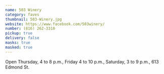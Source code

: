 ```yaml
---
name: 503 Winery
category: faves
thumbnail: 503-Winery.jpg
website: https://www.facebook.com/503winery/
number: (816) 262-3310
pickup: true
delivery: false
masks: true
masked: true
---
```


Open Thursday, 4 to 8 p.m., Friday 4 to 10 p.m., Saturday, 3 to 9 p.m., 613 Edmond St.
